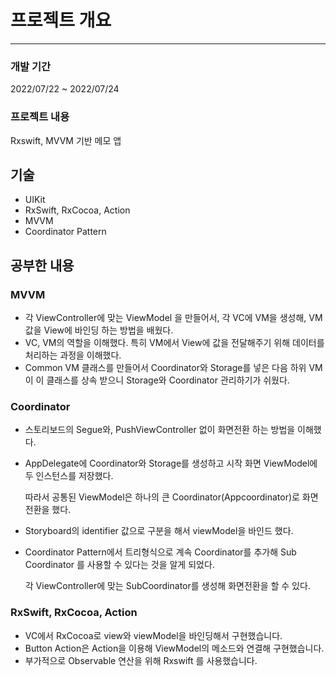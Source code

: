 # 프로젝트 개요

---

### 개발 기간

2022/07/22 ~ 2022/07/24

### 프로젝트 내용

Rxswift, MVVM 기반 메모 앱

## 기술

- UIKit
- RxSwift, RxCocoa, Action
- MVVM
- Coordinator Pattern

## 공부한 내용

### MVVM

- 각 ViewController에 맞는 ViewModel 을 만들어서, 각 VC에 VM을 생성해, VM 값을 View에 바인딩 하는 방법을 배웠다.
- VC, VM의 역할을 이해했다. 특히 VM에서 View에 값을 전달해주기 위해 데이터를 처리하는 과정을 이해했다.
- Common VM 클래스를 만들어서 Coordinator와 Storage를 넣은 다음 하위 VM이 이 클래스를 상속 받으니 Storage와 Coordinator 관리하기가 쉬웠다.

### Coordinator

- 스토리보드의 Segue와, PushViewController 없이 화면전환 하는 방법을 이해했다.
- AppDelegate에 Coordinator와 Storage를 생성하고 시작 화면 ViewModel에 두 인스턴스를 저장했다.
    
    따라서 공통된 ViewModel은 하나의 큰 Coordinator(Appcoordinator)로 화면전환을 했다.
    
- Storyboard의 identifier 값으로 구분을 해서 viewModel을 바인드 했다.
- Coordinator Pattern에서 트리형식으로 계속 Coordinator를 추가해 Sub Coordinator 를 사용할 수 있다는 것을 알게 되었다.
    
    각 ViewController에 맞는 SubCoordinator를 생성해 화면전환을 할 수 있다.
    

### RxSwift, RxCocoa, Action

- VC에서 RxCocoa로 view와 viewModel을 바인딩해서 구현했습니다.
- Button Action은 Action을 이용해 ViewModel의 메소드와 연결해 구현했습니다.
- 부가적으로 Observable 연산을 위해 Rxswift 를 사용했습니다.
